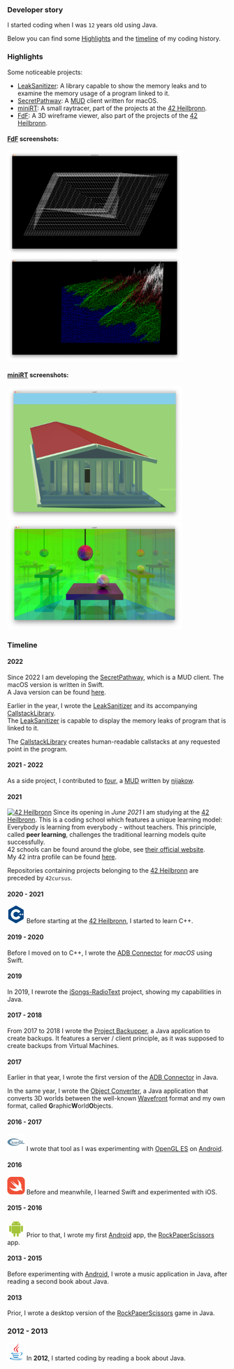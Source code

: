 ### Developer story
I started coding when I was `12` years old using Java.

Below you can find some [Highlights](#Highlights) and the [timeline](#Timeline) of my coding history. 

### Highlights
Some noticeable projects:
- [LeakSanitizer]: A library capable to show the memory leaks and to examine the memory usage of a program linked to it.
- [SecretPathway]: A [MUD] client written for macOS.
- [miniRT]: A small raytracer, part of the projects at the [42 Heilbronn].
- [FdF]: A 3D wireframe viewer, also part of the projects of the [42 Heilbronn].

#### [FdF] screenshots:
<p>
<img src="https://www.github.com/mhahnFr/42cursus-FdF/raw/main/screenshots/pylone.png" alt="pylone" width="400"/>
<img src="https://www.github.com/mhahnFr/42cursus-FdF/raw/main/screenshots/t2.png" alt="t2" width="400"/>
</p>

#### [miniRT] screenshots:
<p>
<img src="https://www.github.com/mhahnFr/42cursus-miniRT/raw/main/screenshots/hall.png" alt="Temple" width="400"/>
<img src="https://www.github.com/mhahnFr/42cursus-miniRT/raw/main/screenshots/reflection_room_wide_low.png" alt="Reflection room" width="400"/>
</p>

### Timeline

#### 2022
Since 2022 I am developing the [SecretPathway], which is a MUD client. The macOS version is written in Swift.  
A Java version can be found [here](https://www.github.com/mhahnFr/SecretPathway).

Earlier in the year, I wrote the [LeakSanitizer] and its accompanying [CallstackLibrary].  
The [LeakSanitizer] is capable to display the memory leaks of program that is linked to it.

The [CallstackLibrary] creates human-readable callstacks at any requested point in the program.

#### 2021 - 2022
As a side project, I contributed to [four], a [MUD] written by [nijakow].

#### 2021
<a href="" target="_blank" title="42 Heilbronn"> <img src="https://raw.githubusercontent.com/simple-icons/simple-icons/develop/icons/42.svg" alt="42 Heilbronn" width="40" height="40"/></a>
Since its opening in <i>June 2021</i> I am studying at the <a href="">42 Heilbronn</a>. This is a coding school which features a unique
learning model:<br>
Everybody is learning from everybody - without teachers. This principle, called <b>peer learning</b>, challenges the
traditional learning models quite successfully.<br>
42 schools can be found around the globe, see <a href="https://www.42heilbronn.de">their official website</a>.<br>
My 42 intra profile can be found <a href="https://profile.intra.42.fr/users/mhahn">here</a>.

Repositories containing projects belonging to the [42 Heilbronn] are preceded by `42cursus`.

#### 2020 - 2021
<a href="https://en.wikipedia.org/wiki/C%2B%2B" target="_blank" title="C++"> <img src="https://raw.githubusercontent.com/devicons/devicon/master/icons/cplusplus/cplusplus-plain.svg" alt="C++ Programming language" width="40" height="40"/></a>
Before starting at the <a href="https://www.42heilbronn.de/learncoderepeat">42 Heilbronn</a>, I started to learn C++.

#### 2019 - 2020
Before I moved on to C++, I wrote the [ADB Connector] for *macOS* using Swift.

#### 2019
In 2019, I rewrote the [iSongs-RadioText] project, showing my capabilities in Java.

#### 2017 - 2018
From 2017 to 2018 I wrote the [Project Backupper], a Java application to create backups. It features a server / client
principle, as it was supposed to create backups from Virtual Machines.

#### 2017
Earlier in that year, I wrote the first version of the [ADB Connector] in Java.

In the same year, I wrote the [Object Converter], a Java application that converts 3D worlds between the well-known
[Wavefront] format and my own format, called **G**raphic**W**orld**O**bjects.

#### 2016 - 2017
<a href="https://en.wikipedia.org/wiki/OpenGL" target="_blank" title="OpenGL"> <img src="https://github.com/devicons/devicon/raw/master/icons/opengl/opengl-original.svg" alt="OpenGL" width="40" height="40"/></a>
I wrote that tool as I was experimenting with <a href="https://en.wikipedia.org/wiki/OpenGL_ES">OpenGL ES</a> on <a href="https://developer.android.com">Android</a>.

#### 2016
<a href="https://www.swift.org/about" target="_blank" title="Swift"> <img src="https://raw.githubusercontent.com/tandpfun/skill-icons/main/icons/Swift.svg" alt="Swift Programming language" width="40" height="40"/></a>
Before and meanwhile, I learned Swift and experimented with iOS.

#### 2015 - 2016
<a href="https://developer.android.com" target="_blank" title="Android"> <img src="https://github.com/devicons/devicon/raw/master/icons/android/android-plain.svg" alt="Android" width="40" height="40"/></a>
Prior to that, I wrote my first <a href="https://developer.android.com">Android</a> app, the <a href="https://www.github.com/mhahnFr/RockPaperScissors">RockPaperScissors</a> app.

#### 2013 - 2015
Before experimenting with [Android], I wrote a music application in Java, after reading a second book about Java.

#### 2013
Prior, I wrote a desktop version of the [RockPaperScissors] game in Java.

### 2012 - 2013
<a href="https://en.wikipedia.org/wiki/Java_(programming_language)" target="_blank" title="Java"> <img src="https://raw.githubusercontent.com/devicons/devicon/master/icons/java/java-original.svg" alt="Java Programming language" width="40" height="40"/></a>
In <b>2012</b>, I started coding by reading a book about Java.

[42 Heilbronn]: https://www.42heilbronn.de/learncoderepeat
[LeakSanitizer]: https://www.github.com/mhahnFr/LeakSanitizer
[SecretPathway]: https://www.github.com/mhahnFr/SecretPathway_macOS
[miniRT]: https://www.github.com/mhahnFr/42cursus-miniRT
[FdF]: https://www.github.com/mhahnFr/42cursus-FdF
[CallstackLibrary]: https://www.github.com/mhahnFr/CallstackLibrary
[four]: https://www.github.com/nijakow/four
[nijakow]: https://www.github.com/nijakow
[iSongs-RadioText]: https://www.github.com/mhahnFr/iSongs-RadioText
[ADB Connector]: https://www.github.com/mhahnFr/ADB_Connector_Mac
[Project Backupper]: https://www.github.com/mhahnFr/Project_Backupper
[Object Converter]: https://www.github.com/mhahnFr/Object_Converter
[RockPaperScissors]: htps://www.github.com/mhahnFr/RockPaperScissors
[MUD]: https://en.wikipedia.org/wiki/MUD
[OpenGL ES]: https://en.wikipedia.org/wiki/OpenGL_ES
[Android]: https://developer.android.com
[Wavefront]: https://en.wikipedia.org/wiki/Wavefront_.obj_file
